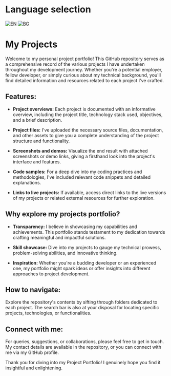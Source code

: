 # Language selection

[![EN](https://img.shields.io/badge/LANG-EN-blue.svg)](https://github.com/Ivan-Plamenov/MyProjects/blob/main/README.md)
[![BG](https://img.shields.io/badge/LANG-BG-red.svg)](https://github.com/Ivan-Plamenov/MyProjects/blob/main/README.bg.md)

# My Projects

Welcome to my personal project portfolio! This GitHub repository serves as a comprehensive record of the various projects I have undertaken throughout my development journey. Whether you're a potential employer, fellow developer, or simply curious about my technical background, you'll find detailed information and resources related to each project I've crafted.

## Features:

- **Project overviews:** Each project is documented with an informative overview, including the project title, technology stack used, objectives, and a brief description.
  
- **Project files:** I've uploaded the necessary source files, documentation, and other assets to give you a complete understanding of the project structure and functionality.

- **Screenshots and demos:** Visualize the end result with attached screenshots or demo links, giving a firsthand look into the project's interface and features.
  
- **Code samples:** For a deep dive into my coding practices and methodologies, I've included relevant code snippets and detailed explanations.

- **Links to live projects:** If available, access direct links to the live versions of my projects or related external resources for further exploration.

## Why explore my projects portfolio?

- **Transparency:** I believe in showcasing my capabilities and achievements. This portfolio stands testament to my dedication towards crafting meaningful and impactful solutions.
  
- **Skill showcase:** Dive into my projects to gauge my technical prowess, problem-solving abilities, and innovative thinking.

- **Inspiration:** Whether you're a budding developer or an experienced one, my portfolio might spark ideas or offer insights into different approaches to project development.

## How to navigate:
Explore the repository's contents by sifting through folders dedicated to each project. The search bar is also at your disposal for locating specific projects, technologies, or functionalities.

## Connect with me:
For queries, suggestions, or collaborations, please feel free to get in touch. My contact details are available in the repository, or you can connect with me via my GitHub profile.

Thank you for diving into my Project Portfolio! I genuinely hope you find it insightful and enlightening.
